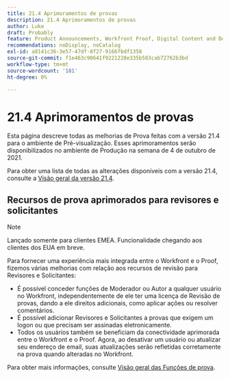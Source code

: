 ```yaml
---
title: 21.4 Aprimoramentos de provas
description: 21.4 Aprimoramentos de provas
author: Luke
draft: Probably
feature: Product Announcements, Workfront Proof, Digital Content and Documents
recommendations: noDisplay, noCatalog
exl-id: a8141c36-3e57-47df-8f27-9166fbdf1358
source-git-commit: f1e463c90641f9221228e335b583cab72762b3bd
workflow-type: tm+mt
source-wordcount: '181'
ht-degree: 0%

---
```


# 21.4 Aprimoramentos de provas

Esta página descreve todas as melhorias de Prova feitas com a versão 21.4 para o ambiente de Pré-visualização. Esses aprimoramentos serão disponibilizados no ambiente de Produção na semana de 4 de outubro de 2021.

Para obter uma lista de todas as alterações disponíveis com a versão 21.4, consulte a [Visão geral da versão 21.4](../../../product-announcements/product-releases/21.4-release-activity/21-4-release-overview.md).

## Recursos de prova aprimorados para revisores e solicitantes

>[!NOTE]
>
>Lançado somente para clientes EMEA. Funcionalidade chegando aos clientes dos EUA em breve.

Para fornecer uma experiência mais integrada entre o Workfront e o Proof, fizemos várias melhorias com relação aos recursos de revisão para Revisores e Solicitantes:

* É possível conceder funções de Moderador ou Autor a qualquer usuário no Workfront, independentemente de ele ter uma licença de Revisão de provas, dando a ele direitos adicionais, como aplicar ações ou resolver comentários.
* É possível adicionar Revisores e Solicitantes a provas que exigem um logon ou que precisam ser assinadas eletronicamente.
* Todos os usuários também se beneficiam da conectividade aprimorada entre o Workfront e o Proof. Agora, ao desativar um usuário ou atualizar seu endereço de email, suas atualizações serão refletidas corretamente na prova quando alteradas no Workfront.

Para obter mais informações, consulte [Visão geral das Funções de prova](../../../review-and-approve-work/proofing/proofing-overview/proof-roles.md).

